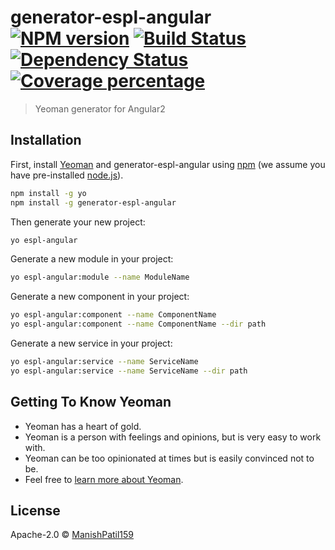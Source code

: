 # generator-espl-angular [![NPM version][npm-image]][npm-url] [![Build Status][travis-image]][travis-url] [![Dependency Status][daviddm-image]][daviddm-url] [![Coverage percentage][coveralls-image]][coveralls-url]
> Yeoman generator for Angular2

## Installation

First, install [Yeoman](http://yeoman.io) and generator-espl-angular using [npm](https://www.npmjs.com/) (we assume you have pre-installed [node.js](https://nodejs.org/)).

```bash
npm install -g yo
npm install -g generator-espl-angular
```

Then generate your new project:

```bash
yo espl-angular
```

Generate a new module in your project:

```bash
yo espl-angular:module --name ModuleName
```

Generate a new component in your project:

```bash
yo espl-angular:component --name ComponentName
yo espl-angular:component --name ComponentName --dir path
```
Generate a new service in your project:

```bash
yo espl-angular:service --name ServiceName
yo espl-angular:service --name ServiceName --dir path
```


## Getting To Know Yeoman

 * Yeoman has a heart of gold.
 * Yeoman is a person with feelings and opinions, but is very easy to work with.
 * Yeoman can be too opinionated at times but is easily convinced not to be.
 * Feel free to [learn more about Yeoman](http://yeoman.io/).

## License

Apache-2.0 © [ManishPatil159](patilmanish.com)


[npm-image]: https://badge.fury.io/js/generator-espl-angular.svg
[npm-url]: https://npmjs.org/package/generator-espl-angular
[travis-image]: https://travis-ci.org/manishpatil159/generator-espl-angular.svg?branch=master
[travis-url]: https://travis-ci.org/manishpatil159/generator-espl-angular
[daviddm-image]: https://david-dm.org/manishpatil159/generator-espl-angular.svg?theme=shields.io
[daviddm-url]: https://david-dm.org/manishpatil159/generator-espl-angular
[coveralls-image]: https://coveralls.io/repos/manishpatil159/generator-espl-angular/badge.svg
[coveralls-url]: https://coveralls.io/r/manishpatil159/generator-espl-angular
